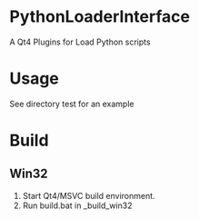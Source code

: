 # PythonLoaderInterface
A Qt4 Plugins for Load Python scripts

# Usage
See directory test for an example

# Build
## Win32

1. Start Qt4/MSVC build environment.
2. Run build.bat in _build_win32

